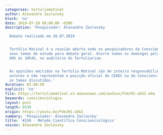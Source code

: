 ```yaml
---
categories: tertuliamatinal
author: Alexandre Zaslavsky
block: 'no'
date: 2019-07-28 09:00:00 -0306
description: 'Pesquisador: Alexandre Zaslavsky

  Debate realizado em 28.07.2019


  Tertúlia Matinal é a reunião aberta onde os pesquisadores da Conscienciologia apresentam
  seus temas de estudo para debate geral. Ocorre todos os domingos pela manhã, das
  09h às 10h45, no auditório do Tertuliarium.


  As opiniões emitidas na Tertúlia Matinal são de inteira responsabilidade de seus
  autores e não representam a posição oficial do CEAEC ou da Conscienciologia sobre
  os temas discutidos.'
duration: 01:48:50
explicit: 'no'
file: https://tertuliamatinal.s3.amazonaws.com/audios/FVmJ91-aSkI.m4a
keywords: conscienciologia
layout: post
length: 6530
origin: https://youtu.be/FVmJ91-aSkI
summary: 'Pesquisador: Alexandre Zaslavsky'
title: '#158 - Método Científico Conscienciológico'
voices: Alexandre Zaslavsky
---
```

